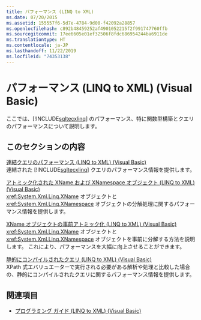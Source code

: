 ```yaml
---
title: パフォーマンス (LINQ to XML)
ms.date: 07/20/2015
ms.assetid: 155557f6-5d7e-4784-9d00-f42092a28857
ms.openlocfilehash: c892b48459252af4901052215f2f991747760ffb
ms.sourcegitcommit: 17ee6605e01ef32506f8fdc686954244ba6911de
ms.translationtype: HT
ms.contentlocale: ja-JP
ms.lasthandoff: 11/22/2019
ms.locfileid: "74353138"
---
```

# <a name="performance-linq-to-xml-visual-basic"></a>パフォーマンス (LINQ to XML) (Visual Basic)
ここでは、[!INCLUDE[sqltecxlinq](~/includes/sqltecxlinq-md.md)] のパフォーマンス、特に関数型構築とクエリのパフォーマンスについて説明します。  
  
## <a name="in-this-section"></a>このセクションの内容  
 [連結クエリのパフォーマンス (LINQ to XML) (Visual Basic)](../../../../visual-basic/programming-guide/concepts/linq/performance-of-chained-queries-linq-to-xml.md)  
 連結された [!INCLUDE[sqltecxlinq](~/includes/sqltecxlinq-md.md)] クエリのパフォーマンス情報を提供します。  
  
 [アトミック化された XName および XNamespace オブジェクト (LINQ to XML) (Visual Basic)](../../../../visual-basic/programming-guide/concepts/linq/atomized-xname-and-xnamespace-objects-linq-to-xml.md)  
 <xref:System.Xml.Linq.XName> オブジェクトと <xref:System.Xml.Linq.XNamespace> オブジェクトの分解処理に関するパフォーマンス情報を提供します。  
  
 [XName オブジェクトの事前アトミック化 (LINQ to XML) (Visual Basic)](../../../../visual-basic/programming-guide/concepts/linq/pre-atomization-of-xname-objects-linq-to-xml.md)  
 <xref:System.Xml.Linq.XName> オブジェクトと <xref:System.Xml.Linq.XNamespace> オブジェクトを事前に分解する方法を説明します。 これにより、パフォーマンスを大幅に向上させることができます。  
  
 [静的にコンパイルされたクエリ (LINQ to XML) (Visual Basic)](../../../../visual-basic/programming-guide/concepts/linq/statically-compiled-queries-linq-to-xml.md)  
 XPath 式エバリュエーターで実行される必要がある解析や処理と比較した場合の、静的にコンパイルされたクエリに関するパフォーマンス情報を提供します。  
  
## <a name="see-also"></a>関連項目

- [プログラミング ガイド (LINQ to XML) (Visual Basic)](../../../../visual-basic/programming-guide/concepts/linq/programming-guide-linq-to-xml.md)
